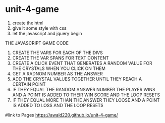 # unit-4-game

1. create the html
2. give it some style with css
3. let the javascript and jquery begin


THE JAVASCRIPT GAME CODE

1. CREATE THE VARS FOR EACH OF THE DIVS 
2. CREATE THE VAR SPANS FOR TEXT CONTENT
3. CREATE A CLICK EVENT THAT GENERATES A RANDOM VALUE FOR THE CRYSTALS WHEN YOU CLICK ON THEM 
4. GET A RADNOM NUMBER AS THE ANSWER
5. ADD THE CRYSTAL VALUES TOGETHER UNTIL THEY REACH A CERTAIN POINT 
6. IF THEY EQUAL THE RANDOM ANSWER NUMBER THE PLAYER WINS AND A POINT IS ADDED TO THEIR WIN SCORE AND THE LOOP RESETS
7. IF THEY EQUAL MORE THAN THE ANSWER THEY LOOSE AND A POINT IS ADDED TO LOSS AND THE LOOP RESETS


#link to Pages
https://awald220.github.io/unit-4-game/

